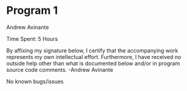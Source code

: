 # Program 1

Andrew Avinante

Time Spent: 5 Hours

By affixing my signature below, I certify that the accompanying work represents my own intellectual effort. Furthermore, I have received no outside help other than what is documented below and/or in program source code comments.
-Andrew Avinante

No known bugs/issues